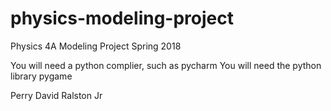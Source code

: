 # physics-modeling-project
Physics 4A Modeling Project Spring 2018


You will need a python complier, such as pycharm
You will need the python library pygame

Perry David Ralston Jr

